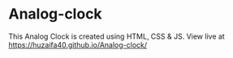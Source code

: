# Analog-clock
This Analog Clock is created using HTML, CSS & JS. View live at https://huzaifa40.github.io/Analog-clock/
